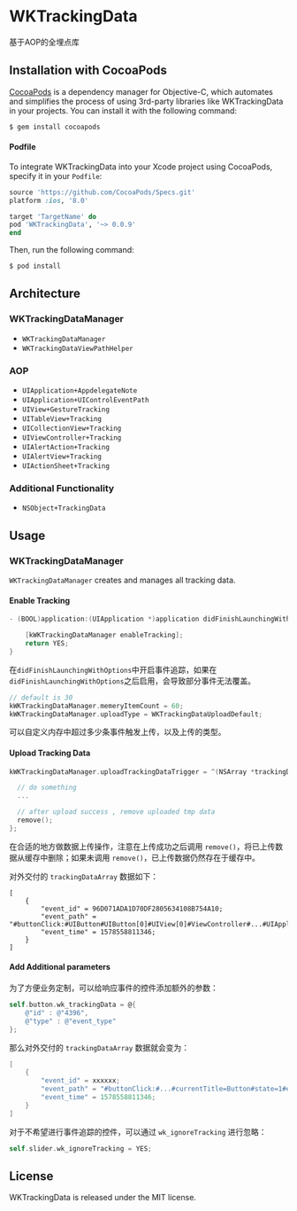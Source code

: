 # WKTrackingData


基于AOP的全埋点库

## Installation with CocoaPods

[CocoaPods](http://cocoapods.org) is a dependency manager for Objective-C, which automates and simplifies the process of using 3rd-party libraries like WKTrackingData in your projects. You can install it with the following command:

```bash
$ gem install cocoapods
```

#### Podfile

To integrate WKTrackingData into your Xcode project using CocoaPods, specify it in your `Podfile`:

```ruby
source 'https://github.com/CocoaPods/Specs.git'
platform :ios, '8.0'

target 'TargetName' do
pod 'WKTrackingData', '~> 0.0.9'
end
```

Then, run the following command:

```bash
$ pod install
```

## Architecture

### WKTrackingDataManager

- `WKTrackingDataManager`
- `WKTrackingDataViewPathHelper`

### AOP

* `UIApplication+AppdelegateNote`
* `UIApplication+UIControlEventPath`
* `UIView+GestureTracking`
* `UITableView+Tracking`
* `UICollectionView+Tracking`
* `UIViewController+Tracking`
* `UIAlertAction+Tracking`
* `UIAlertView+Tracking`
* `UIActionSheet+Tracking`

### Additional Functionality

- `NSObject+TrackingData`

## Usage

### WKTrackingDataManager

`WKTrackingDataManager` creates and manages all tracking data.

#### Enable Tracking

```objective-c
- (BOOL)application:(UIApplication *)application didFinishLaunchingWithOptions:(NSDictionary *)launchOptions {

    [kWKTrackingDataManager enableTracking];
    return YES;
} 
```
在`didFinishLaunchingWithOptions`中开启事件追踪，如果在`didFinishLaunchingWithOptions`之后启用，会导致部分事件无法覆盖。

```objective-c
// default is 30
kWKTrackingDataManager.memeryItemCount = 60;
kWKTrackingDataManager.uploadType = WKTrackingDataUploadDefault;
```

可以自定义内存中超过多少条事件触发上传，以及上传的类型。

#### Upload Tracking Data

```objective-c
kWKTrackingDataManager.uploadTrackingDataTrigger = ^(NSArray *trackingDataArray, void (^remove)(void)) {

  // do something
  ...

  // after upload success , remove uploaded tmp data
  remove();
};
```

在合适的地方做数据上传操作，注意在上传成功之后调用 `remove()`，将已上传数据从缓存中删除；如果未调用 `remove()`，已上传数据仍然存在于缓存中。

对外交付的 `trackingDataArray` 数据如下：

```
[
	{
	    "event_id" = 96D071ADA1D70DF2805634108B754A10;
	    "event_path" = "#buttonClick:#UIButton#UIButton[0]#UIView[0]#ViewController#...#UIApplication#AppDelegate#currentTitle=Button#state=1#enabled=1#selected=0";
	    "event_time" = 1578558811346;
	}
]
```

#### Add Additional parameters

为了方便业务定制，可以给响应事件的控件添加额外的参数：

```objective-c
self.button.wk_trackingData = @{
    @"id" : @"4396",
    @"type" : @"event_type"
};
```
那么对外交付的 `trackingDataArray` 数据就会变为：

```objective-c
[
	{
	    "event_id" = xxxxxx;
	    "event_path" = "#buttonClick:#...#currentTitle=Button#state=1#enabled=1#selected=0#id=4396#type=event_type";
	    "event_time" = 1578558811346;
	}
]
```

对于不希望进行事件追踪的控件，可以通过 `wk_ignoreTracking` 进行忽略：
```objective-c
self.slider.wk_ignoreTracking = YES;
```


## License

WKTrackingData is released under the MIT license. 
